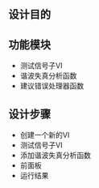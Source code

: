 ## 设计目的

## 功能模块

- 测试信号子VI
- 谐波失真分析函数
- 建议错误处理器函数

## 设计步骤

- 创建一个新的VI
- 测试信号子VI
- 添加谐波失真分析函数
- 前面板
- 运行结果